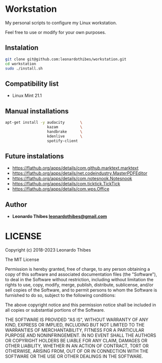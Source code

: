 # Workstation

My personal scripts to configure my Linux workstation.

Feel free to use or modify for your own purposes.

Instalation
-----------

```bash
git clone git@github.com:leonardothibes/workstation.git
cd workstation
sudo ./install.sh
```

Compatibility list
------------------

 * Linux Mint 21.1

Manual installations
--------------------

```bash
apt-get install -y audacity       \
                   kazam          \
                   handbrake      \
                   kdenlive       \
                   spotify-client
```

Future instalations
-------------------

 * https://flathub.org/apps/details/com.github.marktext.marktext
 * https://flathub.org/apps/details/net.codeindustry.MasterPDFEditor
 * https://flathub.org/apps/details/com.notesnook.Notesnook
 * https://flathub.org/apps/details/com.ticktick.TickTick
 * https://flathub.org/apps/details/com.wps.Office

Author
------

 * **Leonardo Thibes <leonardothibes@gmail.com>**

LICENSE
=======

Copyright (c) 2018-2023 Leonardo Thibes

The MIT License

Permission is hereby granted, free of charge, to any person obtaining a copy of
this software and associated documentation files (the "Software"), to deal in
the Software without restriction, including without limitation the rights to
use, copy, modify, merge, publish, distribute, sublicense, and/or sell copies of
the Software, and to permit persons to whom the Software is furnished to do so,
subject to the following conditions:

The above copyright notice and this permission notice shall be included in all
copies or substantial portions of the Software.

THE SOFTWARE IS PROVIDED "AS IS", WITHOUT WARRANTY OF ANY KIND, EXPRESS OR
IMPLIED, INCLUDING BUT NOT LIMITED TO THE WARRANTIES OF MERCHANTABILITY, FITNESS
FOR A PARTICULAR PURPOSE AND NONINFRINGEMENT. IN NO EVENT SHALL THE AUTHORS OR
COPYRIGHT HOLDERS BE LIABLE FOR ANY CLAIM, DAMAGES OR OTHER LIABILITY, WHETHER
IN AN ACTION OF CONTRACT, TORT OR OTHERWISE, ARISING FROM, OUT OF OR IN
CONNECTION WITH THE SOFTWARE OR THE USE OR OTHER DEALINGS IN THE SOFTWARE.
